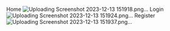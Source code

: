 Home
![Uploading Screenshot 2023-12-13 151918.png…]()
Login
![Uploading Screenshot 2023-12-13 151924.png…]()
Register
![Uploading Screenshot 2023-12-13 151937.png…]()

